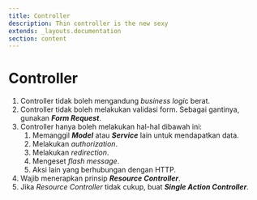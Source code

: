 ```yaml
---
title: Controller
description: Thin controller is the new sexy
extends: _layouts.documentation
section: content
---
```


# Controller

1. Controller tidak boleh mengandung *business logi*c berat.
2. Controller tidak boleh melakukan validasi form. Sebagai gantinya, gunakan ***Form Request***.
3. Controller hanya boleh melakukan hal-hal dibawah ini:
   1. Memanggil ***Model*** atau ***Service*** lain untuk mendapatkan data.
   2. Melakukan *authorization*.
   3. Melakukan *redirection*.
   4. Mengeset *flash message*.
   5. Aksi lain yang berhubungan dengan HTTP.
4. Wajib menerapkan prinsip ***Resource Controller***.
5. Jika *Resource Controller* tidak cukup, buat ***Single Action Controller***.
